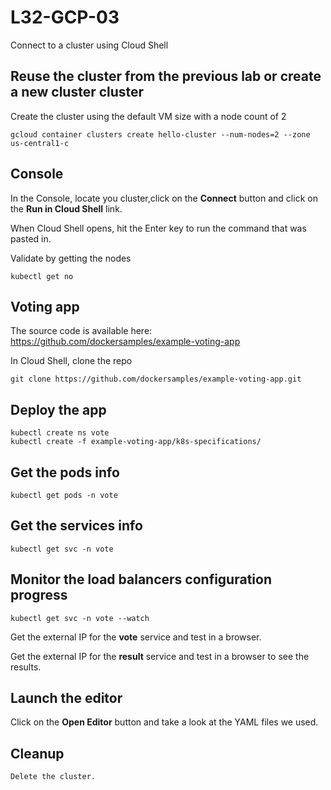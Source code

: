 # L32-GCP-03

Connect to a cluster using Cloud Shell

## Reuse the cluster from the previous lab or create a new cluster cluster

Create the cluster using the default VM size with a node count of 2

    gcloud container clusters create hello-cluster --num-nodes=2 --zone us-central1-c

## Console

In the Console, locate you cluster,click on the **Connect** button and click on the **Run in Cloud Shell** link.

When Cloud Shell opens, hit the Enter key to run the command that was pasted in.

Validate by getting the nodes

    kubectl get no

## Voting app

The source code is available here: https://github.com/dockersamples/example-voting-app

In Cloud Shell, clone the repo

    git clone https://github.com/dockersamples/example-voting-app.git

## Deploy the app

    kubectl create ns vote
    kubectl create -f example-voting-app/k8s-specifications/

## Get the pods info

    kubectl get pods -n vote

## Get the services info

    kubectl get svc -n vote    

## Monitor the load balancers configuration progress

    kubectl get svc -n vote --watch

Get the external IP for the **vote** service and test in a browser.

Get the external IP for the **result** service and test in a browser to see the results.

## Launch the editor

Click on the **Open Editor** button and take a look at the YAML files we used.

## Cleanup

    Delete the cluster.
